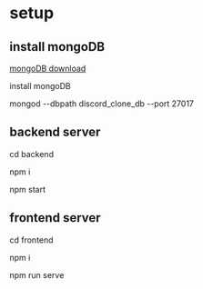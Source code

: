 # setup
## install mongoDB
[mongoDB download](https://www.mongodb.com/try/download/community)

install mongoDB

mongod --dbpath discord_clone_db --port 27017

## backend server

cd backend

npm i

npm start

## frontend server

cd frontend

npm i

npm run serve